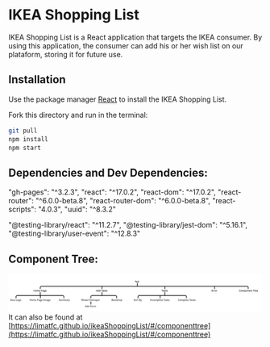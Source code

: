 # IKEA Shopping List

IKEA Shopping List is a React application that targets the IKEA consumer. By using this application, the consumer can add his or her wish list on our plataform, storing it for future use.

## Installation

Use the package manager [React](https://create-react-app.dev/docs/getting-started/) to install the IKEA Shopping List.

Fork this directory and run in the terminal:

```bash
git pull
npm install
npm start
```

## Dependencies and Dev Dependencies:

"gh-pages": "^3.2.3",
"react": "^17.0.2",
"react-dom": "^17.0.2",
"react-router": "^6.0.0-beta.8",
"react-router-dom": "^6.0.0-beta.8",
"react-scripts": "4.0.3",
"uuid": "^8.3.2"

"@testing-library/react": "^11.2.7",
"@testing-library/jest-dom": "^5.16.1",
"@testing-library/user-event": "^12.8.3"

## Component Tree:

![](./src/Components/Images/ComponentTree.png)
It can also be found at [https://limatfc.github.io/ikeaShoppingList/#/componenttree](https://limatfc.github.io/ikeaShoppingList/#/componenttree)
